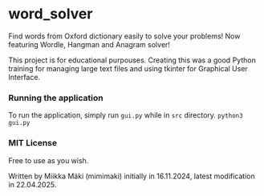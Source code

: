 # word_solver
Find words from Oxford dictionary easily to solve your problems! Now featuring Wordle, Hangman and Anagram solver!

This project is for educational purpouses. Creating this was a good Python training for managing large text files and using tkinter for Graphical User Interface.

### Running the application
To run the application, simply run `gui.py` while in `src` directory.
`python3 gui.py`

### MIT License
Free to use as you wish.

Written by Miikka Mäki (mimimaki) initially in 16.11.2024, latest modification in 22.04.2025.